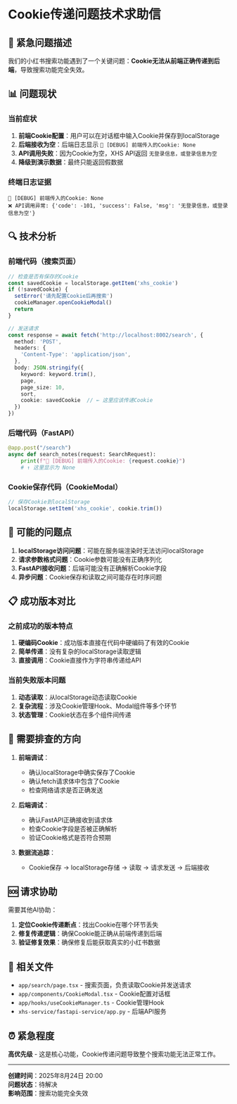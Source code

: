 # Cookie传递问题技术求助信

## 🚨 紧急问题描述

我们的小红书搜索功能遇到了一个关键问题：**Cookie无法从前端正确传递到后端**，导致搜索功能完全失效。

## 📊 问题现状

### 当前症状
1. **前端Cookie配置**：用户可以在对话框中输入Cookie并保存到localStorage
2. **后端接收为空**：后端日志显示 `🍪 [DEBUG] 前端传入的Cookie: None`
3. **API调用失败**：因为Cookie为空，XHS API返回 `无登录信息，或登录信息为空`
4. **降级到演示数据**：最终只能返回假数据

### 终端日志证据
```
🍪 [DEBUG] 前端传入的Cookie: None
❌ API调用异常: {'code': -101, 'success': False, 'msg': '无登录信息，或登录信息为空'}
```

## 🔍 技术分析

### 前端代码（搜索页面）
```typescript
// 检查是否有保存的Cookie
const savedCookie = localStorage.getItem('xhs_cookie')
if (!savedCookie) {
  setError('请先配置Cookie后再搜索')
  cookieManager.openCookieModal()
  return
}

// 发送请求
const response = await fetch('http://localhost:8002/search', {
  method: 'POST',
  headers: {
    'Content-Type': 'application/json',
  },
  body: JSON.stringify({
    keyword: keyword.trim(),
    page,
    page_size: 10,
    sort,
    cookie: savedCookie  // ← 这里应该传递Cookie
  })
})
```

### 后端代码（FastAPI）
```python
@app.post("/search")
async def search_notes(request: SearchRequest):
    print(f"🍪 [DEBUG] 前端传入的Cookie: {request.cookie}")
    # ↑ 这里显示为 None
```

### Cookie保存代码（CookieModal）
```typescript
// 保存Cookie到localStorage
localStorage.setItem('xhs_cookie', cookie.trim())
```

## 🤔 可能的问题点

1. **localStorage访问问题**：可能在服务端渲染时无法访问localStorage
2. **请求参数格式问题**：Cookie参数可能没有正确序列化
3. **FastAPI接收问题**：后端可能没有正确解析Cookie字段
4. **异步问题**：Cookie保存和读取之间可能存在时序问题

## 📋 成功版本对比

### 之前成功的版本特点
1. **硬编码Cookie**：成功版本直接在代码中硬编码了有效的Cookie
2. **简单传递**：没有复杂的localStorage读取逻辑
3. **直接调用**：Cookie直接作为字符串传递给API

### 当前失败版本问题
1. **动态读取**：从localStorage动态读取Cookie
2. **复杂流程**：涉及Cookie管理Hook、Modal组件等多个环节
3. **状态管理**：Cookie状态在多个组件间传递

## 🔧 需要排查的方向

1. **前端调试**：
   - 确认localStorage中确实保存了Cookie
   - 确认fetch请求体中包含了Cookie
   - 检查网络请求是否正确发送

2. **后端调试**：
   - 确认FastAPI正确接收到请求体
   - 检查Cookie字段是否被正确解析
   - 验证Cookie格式是否符合预期

3. **数据流追踪**：
   - Cookie保存 → localStorage存储 → 读取 → 请求发送 → 后端接收

## 🆘 请求协助

需要其他AI协助：
1. **定位Cookie传递断点**：找出Cookie在哪个环节丢失
2. **修复传递逻辑**：确保Cookie能正确从前端传递到后端
3. **验证修复效果**：确保修复后能获取真实的小红书数据

## 📁 相关文件

- `app/search/page.tsx` - 搜索页面，负责读取Cookie并发送请求
- `app/components/CookieModal.tsx` - Cookie配置对话框
- `app/hooks/useCookieManager.ts` - Cookie管理Hook
- `xhs-service/fastapi-service/app.py` - 后端API服务

## ⏰ 紧急程度

**高优先级** - 这是核心功能，Cookie传递问题导致整个搜索功能无法正常工作。

---

**创建时间**：2025年8月24日 20:00  
**问题状态**：待解决  
**影响范围**：搜索功能完全失效